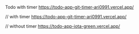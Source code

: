 Todo with timer
https://todo-app-git-timer-ari0991.vercel.app/

// with timer
https://todo-app-git-timer-ari0991.vercel.app/

// without timer
https://todo-app-iota-green.vercel.app/
